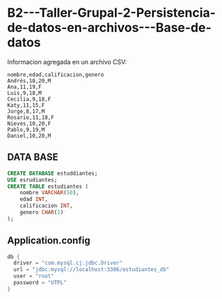 # B2---Taller-Grupal-2-Persistencia-de-datos-en-archivos---Base-de-datos

Informacion agregada en un archivo CSV: 

    nombre,edad,calificacion,genero
    Andrés,10,20,M
    Ana,11,19,F
    Luis,9,18,M
    Cecilia,9,18,F
    Katy,11,15,F
    Jorge,8,17,M
    Rosario,11,18,F
    Nieves,10,20,F
    Pablo,9,19,M
    Daniel,10,20,M


## DATA BASE
```sql
CREATE DATABASE estuddiantes;
USE esrudiantes;
CREATE TABLE estudiantes (
    nombre VARCHAR(50),
    edad INT,
    calificacion INT,
    genero CHAR(1)
);
```

## Application.config
```scala
db {
  driver = "com.mysql.cj.jdbc.Driver"
  url = "jdbc:mysql://localhost:3306/estudiantes_db"
  user = "root"
  password = "UTPL"
}
```
